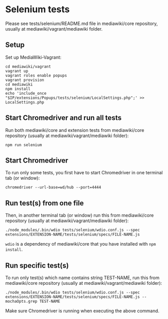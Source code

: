 # Selenium tests

Please see tests/selenium/README.md file in mediawiki/core repository, usually at mediawiki/vagrant/mediawiki folder.

## Setup

Set up MediaWiki-Vagrant:

    cd mediawiki/vagrant
    vagrant up
    vagrant roles enable popups
    vagrant provision
    cd mediawiki
    npm install
    echo 'include_once "$IP/extensions/Popups/tests/selenium/LocalSettings.php";' >> LocalSettings.php

## Start Chromedriver and run all tests

Run both mediawiki/core and extension tests from mediawiki/core repository (usually at mediawiki/vagrant/mediawiki folder):

    npm run selenium

## Start Chromedriver

To run only some tests, you first have to start Chromedriver in one terminal tab (or window):

    chromedriver --url-base=wd/hub --port=4444

## Run test(s) from one file

Then, in another terminal tab (or window) run this from mediawiki/core repository (usually at mediawiki/vagrant/mediawiki folder):

    ./node_modules/.bin/wdio tests/selenium/wdio.conf.js --spec extensions/EXTENSION-NAME/tests/selenium/specs/FILE-NAME.js

`wdio` is a dependency of mediawiki/core that you have installed with `npm install`.

## Run specific test(s)

To run only test(s) which name contains string TEST-NAME, run this from mediawiki/core repository (usually at mediawiki/vagrant/mediawiki folder):

    ./node_modules/.bin/wdio tests/selenium/wdio.conf.js --spec extensions/EXTENSION-NAME/tests/selenium/specs/FILE-NAME.js --mochaOpts.grep TEST-NAME

Make sure Chromedriver is running when executing the above command.
